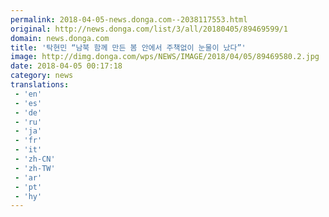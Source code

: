 ```yaml
---
permalink: 2018-04-05-news.donga.com--2038117553.html
original: http://news.donga.com/list/3/all/20180405/89469599/1
domain: news.donga.com
title: '탁현민 “남북 함께 만든 봄 안에서 주책없이 눈물이 났다”'
image: http://dimg.donga.com/wps/NEWS/IMAGE/2018/04/05/89469580.2.jpg
date: 2018-04-05 00:17:18
category: news
translations: 
 - 'en'
 - 'es'
 - 'de'
 - 'ru'
 - 'ja'
 - 'fr'
 - 'it'
 - 'zh-CN'
 - 'zh-TW'
 - 'ar'
 - 'pt'
 - 'hy'
---
```



